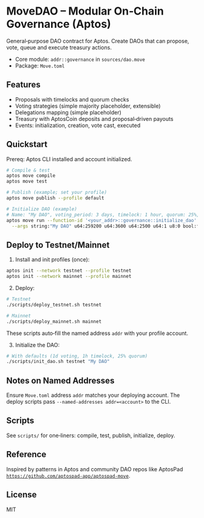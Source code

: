 # MoveDAO – Modular On‑Chain Governance (Aptos)

General‑purpose DAO contract for Aptos. Create DAOs that can propose, vote, queue and execute treasury actions.

- Core module: `addr::governance` in `sources/dao.move`
- Package: `Move.toml`

## Features
- Proposals with timelocks and quorum checks
- Voting strategies (simple majority placeholder, extensible)
- Delegations mapping (simple placeholder)
- Treasury with AptosCoin deposits and proposal‑driven payouts
- Events: initialization, creation, vote cast, executed

## Quickstart
Prereq: Aptos CLI installed and account initialized.

```bash
# Compile & test
aptos move compile
aptos move test

# Publish (example; set your profile)
aptos move publish --profile default

# Initialize DAO (example)
# Name: "My DAO", voting_period: 3 days, timelock: 1 hour, quorum: 25%, proposal threshold: 1, strategy: simple, veto disabled
aptos move run --function-id '<your_addr>::governance::initialize_dao' \
  --args string:"My DAO" u64:259200 u64:3600 u64:2500 u64:1 u8:0 bool:false address:none
```

## Deploy to Testnet/Mainnet
1) Install and init profiles (once):
```bash
aptos init --network testnet --profile testnet
aptos init --network mainnet --profile mainnet
```
2) Deploy:
```bash
# Testnet
./scripts/deploy_testnet.sh testnet

# Mainnet
./scripts/deploy_mainnet.sh mainnet
```
These scripts auto‑fill the named address `addr` with your profile account.

3) Initialize the DAO:
```bash
# With defaults (1d voting, 1h timelock, 25% quorum)
./scripts/init_dao.sh testnet "My DAO"
```

## Notes on Named Addresses
Ensure `Move.toml` address `addr` matches your deploying account. The deploy scripts pass `--named-addresses addr=<account>` to the CLI.

## Scripts
See `scripts/` for one‑liners: compile, test, publish, initialize, deploy.

## Reference
Inspired by patterns in Aptos and community DAO repos like AptosPad [`https://github.com/aptospad-app/aptospad-move`](https://github.com/aptospad-app/aptospad-move).

## License
MIT
